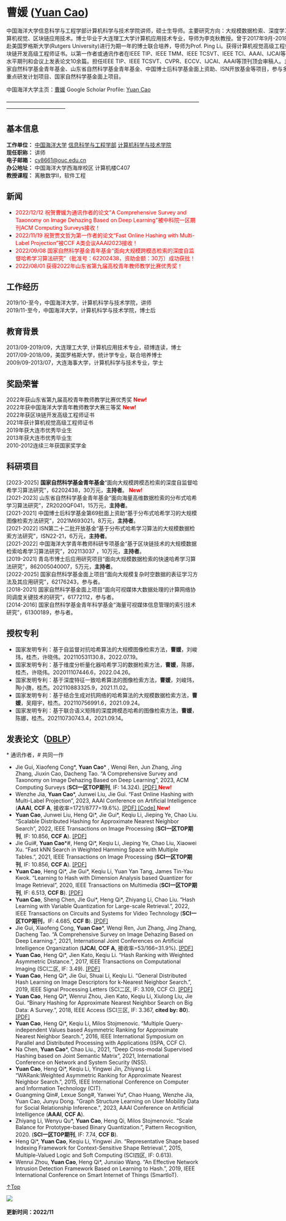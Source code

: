 <span id = "Top"> </span>
# 曹媛 (<a href="https://caoyuan57.github.io/">Yuan Cao</a>)  

<p style="width:970px;">
    <img src="/caoyuan.jpg" align="right" width="180" hspace="5" vspace="5">
    中国海洋大学信息科学与工程学部计算机科学与技术学院讲师，硕士生导师。主要研究方向：大规模数据检索、深度学习、计算机视觉、区块链应用技术。博士毕业于大连理工大学计算机应用技术专业，导师为李克秋教授。曾于2017年9月-2018年9月赴美国罗格斯大学(Rutgers University)进行为期一年的博士联合培养，导师为Prof. Ping Li。获得计算机视觉高级工程师和区块链开发高级工程师证书。以第一作者或通讯作者在IEEE TIP、IEEE TMM、IEEE TCSVT、IEEE TCI、AAAI、IJCAI等国际高水平期刊和会议上发表论文10余篇。担任IEEE TIP、IEEE TCSVT、CVPR、ECCV、IJCAI、AAAI等顶刊顶会审稿人。主持国家自然科学基金青年基金、山东省自然科学基金青年基金、中国博士后科学基金面上资助、ISN开放基金等项目，参与多项国家重点研发计划项目、国家自然科学基金面上项目。
</p>
中国海洋大学主页：<a href="https://it.ouc.edu.cn/cy2/main.htm">曹媛</a>
Google Scholar Profile: <a href="https://scholar.google.com.hk/citations?hl=zh-CN&view_op=list_works&gmla=AJsN-F5I2hnwaVmz-KcDmafPuf2e4L3EoZlqOtNosaEAJLlHzZsH6w3BO3ATGuSMJqDcwJ0ktSou5rsufyWu9mQSNLyl3yWctfpfrR5sBmMH0y0v5IKuvCw&user=2QD5NiEAAAAJ">Yuan Cao</a>

———————————————————————————————————————————————

## 基本信息
**工作单位：** <a href="http://www.ouc.edu.cn/">中国海洋大学</a> <a href="http://it.ouc.edu.cn/main.htm">信息科学与工程学部</a> <a href="https://it.ouc.edu.cn/cs/main.htm">计算机科学与技术学院</a>  
**现任职称：** 讲师   
**电子邮箱：** cy8661@ouc.edu.cn  
**办公地址：** 中国海洋大学西海岸校区 计算机楼C407  
**教授课程：** 离散数学Ⅱ，软件工程

## 新闻
+ <span style="color:red;">2022/12/12 祝贺曹媛为通讯作者的论文"A Comprehensive Survey and Taxonomy on Image Dehazing Based on Deep Learning"被中科院一区期刊ACM Computing Surveys接收！
+ <span style="color:red;">2022/11/19 祝贺贾文哲为第一作者的论文“Fast Online Hashing with Multi-Label Projection”被CCF A类会议AAAI2023接收！</span>
+ <span style="color:red;">2022/09/08 国家自然科学基金青年基金“面向大规模跨模态检索的深度自监督哈希学习算法研究”（批准号：62202438，资助金额：30万）成功获批！</span>
+ <span style="color:red;">2022/08/01 获得2022年山东省第九届高校青年教师教学比赛优秀奖！</span>    

## 工作经历
2019/10-至今，中国海洋大学，计算机科学与技术学院，讲师  
2019/11-至今，中国海洋大学，计算机科学与技术学院，博士后  

## 教育背景
2013/09-2019/09，大连理工大学, 计算机应用技术专业，硕博连读，博士  
2017/09-2018/09，美国罗格斯大学，统计学专业，联合培养博士  
2009/09-2013/07，大连海事大学，计算机科学与技术专业，学士  

## 奖励荣誉
2022年获山东省第九届高校青年教师教学比赛优秀奖<span style="color:red;"> **New!**</span>   
2022年获中国海洋大学青年教师教学大赛三等奖<span style="color:red;"> **New!**</span>      
2022年获区块链开发高级工程师证书    
2021年获计算机视觉高级工程师证书     
2019年获大连市优秀毕业生    
2013年获大连市优秀毕业生    
2010-2012连续三年获国家奖学金   
    
## 科研项目
[2023-2025] **国家自然科学基金青年基金**“面向大规模跨模态检索的深度自监督哈希学习算法研究”，62202438，30万元，**主持者**。 <span style="color:red;">**New!**</span>   
[2021-2023] 山东省自然科学基金青年基金“面向海量高维数据检索的分布式哈希学习算法研究”，ZR2020QF041，15万元，**主持者**。    
[2021-2021] 中国博士后科学基金第69批面上资助“基于分布式哈希学习的大规模图像检索方法研究”，2021M693021，8万元，**主持者**。    
[2021-2022] ISN第二十二批开放基金“基于分布式哈希学习算法的大规模数据检索方法研究”，ISN22-21，6万元，**主持者**。    
[2021-2022] 中国海洋大学青年教师科研专项基金“基于区块链技术的大规模数据检索哈希学习算法研究”，202113037 ，10万元，**主持者**。    
[2019-2021] 青岛市博士后应用研究项目“面向大规模数据检索的快速哈希学习算法研究”，862005040007，5万元，**主持者**。    
[2022-2025] 国家自然科学基金面上项目“面向大规模复杂时空数据的表征学习方法及其应用研究”，62176243，参与者。    
[2018-2021] 国家自然科学基金面上项目“面向可视媒体大数据处理的计算网络协同调度关键技术的研究”，61772112，参与者。    
[2014-2016] 国家自然科学基金青年科学基金“海量可视媒体信息管理的索引技术研究”，61300189，参与者。    

## 授权专利
+ 国家发明专利：基于自监督对抗哈希算法的大规模图像检索方法，**曹媛**，刘峻玮，桂杰，许晓伟。202110531130.8，2022.07.19。   
+ 国家发明专利：基于维度分析量化器哈希学习的数据检索方法，**曹媛**，陈娜，桂杰，许晓伟。202011107446.6，2022.04.26。  
+ 国家发明专利：基于深度特征一致哈希算法的图像检索方法，**曹媛**，刘峻玮，陶小旖，桂杰。202110883325.9，2021.11.02。   
+ 国家发明专利：基于结合生成对抗网络的哈希算法的大规模数据检索方法，**曹媛**，吴翔宇，桂杰。202110756991.6，2021.09.24。
+ 国家发明专利：基于联合语义矩阵的深度跨模态哈希的图像检索方法，**曹媛**，陈娜，桂杰。202110730743.4，2021.09.14。   

## 发表论文（<a href="https://dblp.uni-trier.de/pid/52/4472-5.html">DBLP</a>） 
\* 通讯作者，\# 共同一作   
+ Jie Gui, Xiaofeng Cong*,  **Yuan Cao*** , Wenqi Ren, Jun Zhang, Jing Zhang, Jiuxin Cao, Dacheng Tao. “A Comprehensive Survey and Taxonomy on Image Dehazing Based on Deep Learning”, 2023, ACM Computing Surveys (**SCI一区TOP期刊**, IF: 14.324). <a href="https://dl.acm.org/doi/10.1145/3576918">[PDF] </a> <span style="color:red;">**New!**</span>   
+ Wenzhe Jia, **Yuan Cao***, Junwei Liu, Jie Gui. “Fast Online Hashing with Multi-Label Projection”, 2023, AAAI Conference on Artificial Intelligence (**AAAI**, **CCF A**, 接收率=1721/8777=19.6%). <a href="https://arxiv.org/pdf/2212.03112.pdf">[PDF] </a> <a href="https://github.com/caoyuan57/FOH">[Code] </a> <span style="color:red;">**New!**</span> 
+ **Yuan Cao**, Junwei Liu, Heng Qi*, Jie Gui*, Keqiu Li, Jieping Ye, Chao Liu. “Scalable Distributed Hashing for Approximate Nearest Neighbor Search”, 2022, IEEE Transactions on Image Processing (**SCI一区TOP期刊**, IF: 10.856, **CCF A**). <a href="https://ieeexplore.ieee.org/document/9640585">[PDF] </a>     
+ Jie Gui#, **Yuan Cao***#, Heng Qi*, Keqiu Li, Jieping Ye, Chao Liu, Xiaowei Xu. “Fast kNN Search in Weighted Hamming Space with Multiple Tables.”, 2021, IEEE Transactions on Image Processing (**SCI一区TOP期刊**, IF: 10.856, **CCF A**). <a href="https://ieeexplore.ieee.org/document/9388919">[PDF] </a>        
+ **Yuan Cao**, Heng Qi*, Jie Gui*, Keqiu Li, Yuan Yan Tang, James Tin-Yau Kwok. “Learning to Hash with Dimension Analysis based Quantizer for Image Retrieval”, 2020, IEEE Transactions on Multimedia (**SCI一区TOP期刊**, IF: 6.513, **CCF B**). <a href="https://ieeexplore.ieee.org/document/9238437">[PDF] </a>       
+ **Yuan Cao**, Sheng Chen, Jie Gui*, Heng Qi*, Zhiyang Li, Chao Liu. “Hash Learning with Variable Quantization for Large-scale Retrieval.”, 2022, IEEE Transactions on Circuits and Systems for Video Technology (**SCI一区TOP期刊**，IF: 4.685, **CCF B**). <a href="https://ieeexplore.ieee.org/document/9321491">[PDF] </a>     
+ Jie Gui, Xiaofeng Cong, **Yuan Cao***, Wenqi Ren, Jun Zhang, Jing Zhang, Dacheng Tao. “A Comprehensive Survey on Image Dehazing Based on Deep Learning.”, 2021, International Joint Conferences on Artificial Intelligence Organization (**IJCAI**, **CCF A**, 接收率=53/166=31.9%). <a href="https://arxiv.org/pdf/2106.03323.pdf">[PDF] </a>      
+ **Yuan Cao**, Heng Qi*, Jien Kato, Keqiu Li. “Hash Ranking with Weighted Asymmetric Distance.”, 2017, IEEE Transactions on Computational Imaging (SCI二区, IF: 3.49). <a href="https://ieeexplore.ieee.org/document/8003435">[PDF] </a>     
+ **Yuan Cao**, Heng Qi*, Jie Gui, Shuai Li, Keqiu Li. “General Distributed Hash Learning on Image Descriptors for k-Nearest Neighbor Search.”, 2019, IEEE Signal Processing Letters (SCI二区, IF: 3.109, CCF C). <a href="https://ieeexplore.ieee.org/document/8675499">[PDF] </a>      
+ **Yuan Cao**, Heng Qi*, Wenrui Zhou, Jien Kato, Keqiu Li, Xiulong Liu, Jie Gui. “Binary Hashing for Approximate Nearest Neighbor Search on Big Data: A Survey.”, 2018, IEEE Access (SCI三区, IF: 3.367, **cited by: 80**). <a href="https://ieeexplore.ieee.org/document/8170203">[PDF] </a>      
+ **Yuan Cao**, Heng Qi*, Keqiu Li, Milos Stojmenovic. “Multiple Query-independent Values based Asymmetric Ranking for Approximate Nearest Neighbor Search.”, 2016, IEEE International Symposium on Parallel and Distributed Processing with Applications (ISPA, CCF C).      
+ Na Chen, **Yuan Cao***, Chao Liu., 2021, “Deep Cross-modal Supervised Hashing based on Joint Semantic Matrix”, 2021, International Conference on Network and System Security (NSS).      
+ **Yuan Cao**, Heng Qi*, Keqiu Li, Yingwei Jin, Zhiyang Li. “WARank:Weighted Asymmetric Ranking for Approximate Nearest Neighbor Search.”, 2015, IEEE International Conference on Computer and Information Technology (CIT).
+ Guangming Qin#, Lexue Song#, Yanwei Yu*, Chao Huang, Wenzhe Jia, Yuan Cao, Junyu Dong. "Graph Structure Learning on User Mobility Data for Social Relationship Inference.", 2023, AAAI Conference on Artificial Intelligence (**AAAI**, **CCF A**).
+ Zhiyang Li, Wenyu Qu*, **Yuan Cao**, Heng Qi, Milos Stojmenovic. “Scale Balance for Prototype-based Binary Quantization.”, Pattern Recognition, 2020. (**SCI一区TOP期刊**, IF: 7.74, **CCF B**).      
+ Heng Qi*, **Yuan Cao**, Keqiu Li, Yingwei Jin. “Representative Shape based Indexing Framework for Context-Sensitive Shape Retrieval.”, 2015, Multiple-Valued Logic and Soft Computing (SCI四区, IF: 0.613).      
+ Wenrui Zhou, **Yuan Cao**, Heng Qi*, Junxiao Wang. “An Effective Network Intrusion Detection Framework Based on Learning to Hash.”, 2019, IEEE International Conference on Smart Internet of Things (SmartIoT).      

[↑Top](#Top)

<a href="https://clustrmaps.com/site/1bf9f"  title="Visit tracker"><img src="//www.clustrmaps.com/map_v2.png?d=YgAX7EI4VQTaUhsp2h3xKcH7hPOD2pUDVXgafAsrXTE&cl=ffffff" /></a>

**更新时间：2022/11**
